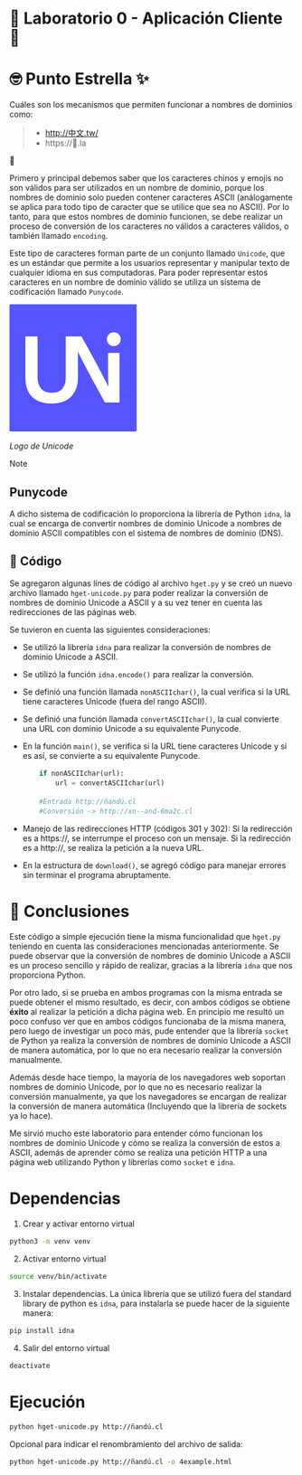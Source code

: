 # 🧪 Laboratorio 0 - Aplicación Cliente 👤

# 🤓 Punto Estrella ✨

Cuáles son los mecanismos que permiten funcionar a nombres de dominios como:

> - http://中文.tw/
> - https://💩.la

🤔

Primero y principal debemos saber que los caracteres chinos y emojis no son válidos para ser utilizados en un nombre de dominio, porque los nombres de dominio solo pueden contener caracteres ASCII (análogamente se aplica para todo tipo de caracter que se utilice que sea no ASCII). Por lo tanto, para que estos nombres de dominio funcionen, se debe realizar un proceso de conversión de los caracteres no válidos a caracteres válidos, o también llamado `encoding`.

Este tipo de caracteres forman parte de un conjunto llamado `Unicode`, que es un estándar que permite a los usuarios representar y manipular texto de cualquier idioma en sus computadoras. Para poder representar estos caracteres en un nombre de dominio válido se utiliza un sistema de codificación llamado `Punycode`.

![img](./imgs/1.png)

_Logo de Unicode_

> [!NOTE]
>
> ## Punycode
>
> A dicho sistema de codificación lo proporciona la librería de Python `idna`, la cual
> se encarga de convertir nombres de dominio Unicode a nombres de dominio ASCII compatibles con el sistema de nombres de dominio (DNS).

## 🐍 Código

Se agregaron algunas línes de código al archivo `hget.py` y se creó un nuevo archivo llamado `hget-unicode.py` para poder realizar la conversión de nombres de dominio Unicode a ASCII y a su vez tener en cuenta las redirecciones de las páginas web.

Se tuvieron en cuenta las siguientes consideraciones:

- Se utilizó la librería `idna` para realizar la conversión de nombres de dominio Unicode a ASCII.
- Se utilizó la función `idna.encode()` para realizar la conversión.
- Se definió una función llamada `nonASCIIchar()`, la cual verifica si la URL tiene caracteres Unicode (fuera del rango ASCII).
- Se definió una función llamada `convertASCIIchar()`, la cual convierte una URL con dominio Unicode a su equivalente Punycode.
- En la función `main()`, se verifica si la URL tiene caracteres Unicode y si es así, se convierte a su equivalente Punycode.

  ```python
      if nonASCIIchar(url):
          url = convertASCIIchar(url)

      #Entrada http://ñandú.cl
      #Conversión -> http://xn--and-6ma2c.cl
  ```

- Manejo de las redirecciones HTTP (códigos 301 y 302): Si la redirección es a https://, se interrumpe el proceso con un mensaje. Si la redirección es a http://, se realiza la petición a la nueva URL.
- En la estructura de `download()`, se agregó código para manejar errores sin terminar el programa abruptamente.

# 🫡 Conclusiones

Este código a simple ejecución tiene la misma funcionalidad que `hget.py` teniendo en cuenta las consideraciones mencionadas anteriormente. Se puede observar que la conversión de nombres de dominio Unicode a ASCII es un proceso sencillo y rápido de realizar, gracias a la librería `idna` que nos proporciona Python.

Por otro lado, si se prueba en ambos programas con la misma entrada se puede obtener el mismo resultado, es decir, con ambos códigos se obtiene **éxito** al realizar la petición a dicha página web. En principio me resultó un poco confuso ver que en ambos códigos funcionaba de la misma manera, pero luego de investigar un poco más, pude entender que la librería `socket` de Python ya realiza la conversión de nombres de dominio Unicode a ASCII de manera automática, por lo que no era necesario realizar la conversión manualmente.

Además desde hace tiempo, la mayoría de los navegadores web soportan nombres de dominio Unicode, por lo que no es necesario realizar la conversión manualmente, ya que los navegadores se encargan de realizar la conversión de manera automática (Incluyendo que la librería de sockets ya lo hace).

Me sirvió mucho este laboratorio para entender cómo funcionan los nombres de dominio Unicode y cómo se realiza la conversión de estos a ASCII, además de aprender cómo se realiza una petición HTTP a una página web utilizando Python y librerías como `socket` e `idna`.

# Dependencias

1. Crear y activar entorno virtual

```bash
python3 -m venv venv
```

2. Activar entorno virtual

```bash
source venv/bin/activate
```

3. Instalar dependencias. La única librería que se utilizó fuera del standard library de python es `idna`, para instalarla se puede hacer de la siguiente manera:

```bash
pip install idna
```

4. Salir del entorno virtual

```bash
deactivate
```

# Ejecución

```bash
python hget-unicode.py http://ñandú.cl
```

Opcional para indicar el renombramiento del archivo de salida:

```bash
python hget-unicode.py http://ñandú.cl -o 4example.html
```
